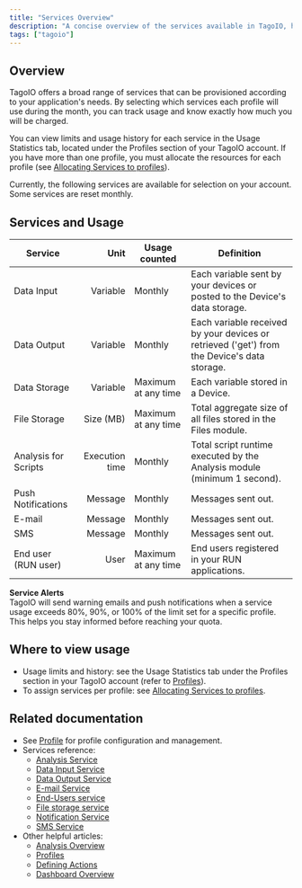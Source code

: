 ```yaml
---
title: "Services Overview"
description: "A concise overview of the services available in TagoIO, how usage is measured, and where to view limits and history for each service."
tags: ["tagoio"]
---
```

## Overview

TagoIO offers a broad range of services that can be provisioned according to your application's needs. By selecting which services each profile will use during the month, you can track usage and know exactly how much you will be charged.

You can view limits and usage history for each service in the Usage Statistics tab, located under the Profiles section of your TagoIO account. If you have more than one profile, you must allocate the resources for each profile (see [Allocating Services to profiles](../services/allocating-services-to-profiles)).

Currently, the following services are available for selection on your account. Some services are reset monthly.

## Services and Usage

| Service | Unit | Usage counted | Definition |
|---|---:|---|---|
| Data Input | Variable | Monthly | Each variable sent by your devices or posted to the Device's data storage. |
| Data Output | Variable | Monthly | Each variable received by your devices or retrieved ('get') from the Device's data storage. |
| Data Storage | Variable | Maximum at any time | Each variable stored in a Device. |
| File Storage | Size (MB) | Maximum at any time | Total aggregate size of all files stored in the Files module. |
| Analysis for Scripts | Execution time | Monthly | Total script runtime executed by the Analysis module (minimum 1 second). |
| Push Notifications | Message | Monthly | Messages sent out. |
| E-mail | Message | Monthly | Messages sent out. |
| SMS | Message | Monthly | Messages sent out. |
| End user (RUN user) | User | Maximum at any time | End users registered in your RUN applications. |

**Service Alerts**  
TagoIO will send warning emails and push notifications when a service usage exceeds 80%, 90%, or 100% of the limit set for a specific profile. This helps you stay informed before reaching your quota.

## Where to view usage

- Usage limits and history: see the Usage Statistics tab under the Profiles section in your TagoIO account (refer to [Profiles](../account/profiles)).
- To assign services per profile: see [Allocating Services to profiles](../services/allocating-services-to-profiles).

## Related documentation

- See [Profile](../account/profiles) for profile configuration and management.
- Services reference:
  - [Analysis Service](../analysis/analysis-service)
  - [Data Input Service](../services/data-input-service)
  - [Data Output Service](../services/data-output-service)
  - [E-mail Service](../services/e-mail-service)
  - [End-Users service](../services/end-users-service)
  - [File storage service](../services/file-storage-service)
  - [Notification Service](../services/notification-service)
  - [SMS Service](../services/sms-service)
- Other helpful articles:
  - [Analysis Overview](../analysis/)
  - [Profiles](../account/profiles)
  - [Defining Actions](../actions/)
  - [Dashboard Overview](../dashboards/)

<!-- Image placeholder removed for build -->